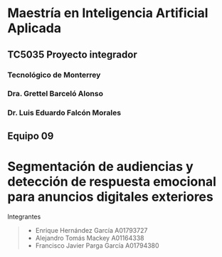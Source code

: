 # Maestría en Inteligencia Artificial Aplicada
## TC5035 Proyecto integrador
### Tecnológico de Monterrey
### Dra. Grettel Barceló Alonso
### Dr. Luis Eduardo Falcón Morales


## Equipo 09

# Segmentación de audiencias y detección de respuesta emocional para anuncios digitales exteriores

Integrantes

> - Enrique Hernández García A01793727
> - Alejandro Tomás Mackey A01164338
> - Francisco Javier Parga García A01794380

